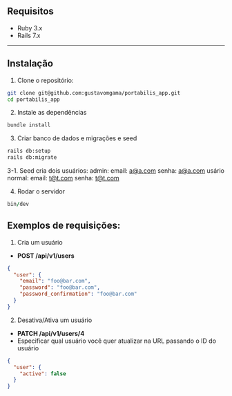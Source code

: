 ## Requisitos

- Ruby 3.x
- Rails 7.x

---

## Instalação

1. Clone o repositório:

```bash
git clone git@github.com:gustavomgama/portabilis_app.git
cd portabilis_app
```

2. Instale as dependências
```ruby
bundle install
```
3. Criar banco de dados e migrações e seed
```bash
rails db:setup
rails db:migrate
```
3-1. Seed cria dois usuários:
admin: 
email: a@a.com
senha: a@a.com
usário normal:
email: t@t.com
senha: t@t.com

4. Rodar o servidor
```ruby
bin/dev
```

## Exemplos de requisições:
1. Cria um usuário
- **POST /api/v1/users**
```json
{
  "user": {
    "email": "foo@bar.com",
    "password": "foo@bar.com",
    "password_confirmation": "foo@bar.com"
  }
}
```
2. Desativa/Ativa um usuário
- **PATCH /api/v1/users/4**
- Especificar qual usuário você quer atualizar na URL passando o ID do usuário

```json
{
  "user": {
    "active": false
  }
}
```

